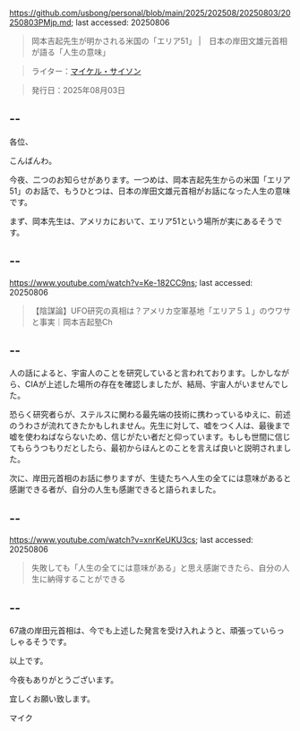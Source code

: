 https://github.com/usbong/personal/blob/main/2025/202508/20250803/20250803PMjp.md; last accessed: 20250806

> 岡本吉起先生が明かされる米国の「エリア51」 |　日本の岸田文雄元首相が語る「人生の意味」

> ライター：[マイケル・サイソン](https://www.linkedin.com/in/michaelsyson/)

> 発行日：2025年08月03日

## --

各位、

こんばんわ。

今夜、二つのお知らせがあります。一つめは、岡本吉起先生からの米国「エリア51」のお話で、もうひとつは、日本の岸田文雄元首相がお話になった人生の意味です。

まず、岡本先生は、アメリカにおいて、エリア51という場所が実にあるそうです。

## --

https://www.youtube.com/watch?v=Ke-182CC9ns; last accessed: 20250806

> 【陰謀論】UFO研究の真相は？アメリカ空軍基地「エリア５１」のウワサと事実｜岡本吉起塾Ch

## --

人の話によると、宇宙人のことを研究していると言われております。しかしながら、CIAが上述した場所の存在を確認しましたが、結局、宇宙人がいませんでした。

恐らく研究者らが、ステルスに関わる最先端の技術に携わっているゆえに、前述のうわさが流れてきたかもしれません。先生に対して、嘘をつく人は、最後まで嘘を使わねばならないため、信じがたい者だと仰っています。もしも世間に信じてもらうつもりだとしたら、最初からほんとのことを言えば良いと説明されました。

次に、岸田元首相のお話に参りますが、生徒たちへ人生の全てには意味があると感謝できる者が、自分の人生も感謝できると語られました。

## --

https://www.youtube.com/watch?v=xnrKeUKU3cs; last accessed: 20250806

> 失敗しても「人生の全てには意味がある」と思え感謝できたら、自分の人生に納得することができる

## --

67歳の岸田元首相は、今でも上述した発言を受け入れようと、頑張っていらっしゃるそうです。

以上です。

今夜もありがとうございます。

宜しくお願い致します。

マイク